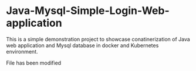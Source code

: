 # Java-Mysql-Simple-Login-Web-application

This is a simple demonstration project to showcase conatinerization of Java web application and Mysql database in docker and Kubernetes environment.

File has been modified



